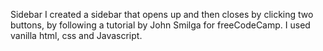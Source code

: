 Sidebar
I created a sidebar that opens up and then closes by clicking two buttons, by following a tutorial by John Smilga for freeCodeCamp.
I used vanilla html, css and Javascript.